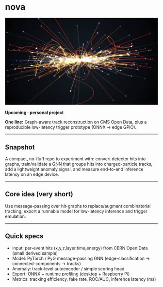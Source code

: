 # nova  
![nova header](assets/NOVA.png)

**Upcoming · personal project**

**One line:** Graph-aware track reconstruction on CMS Open Data, plus a reproducible low-latency trigger prototype (ONNX → edge GPIO).

---

## Snapshot
A compact, no-fluff repo to experiment with: convert detector hits into graphs, train/validate a GNN that groups hits into charged-particle tracks, add a lightweight anomaly signal, and measure end-to-end inference latency on an edge device.

---

## Core idea (very short)
Use message-passing over hit-graphs to replace/augment combinatorial tracking; export a runnable model for low-latency inference and trigger emulation.

---

## Quick specs
- Input: per-event hits (x,y,z,layer,time,energy) from CERN Open Data (small derived sample)  
- Model: PyTorch / PyG message-passing GNN (edge-classification → connected-components → tracks)  
- Anomaly: track-level autoencoder / simple scoring head  
- Export: ONNX + runtime profiling (desktop + Raspberry Pi)  
- Metrics: tracking efficiency, fake rate, ROC/AUC, inference latency (ms)
